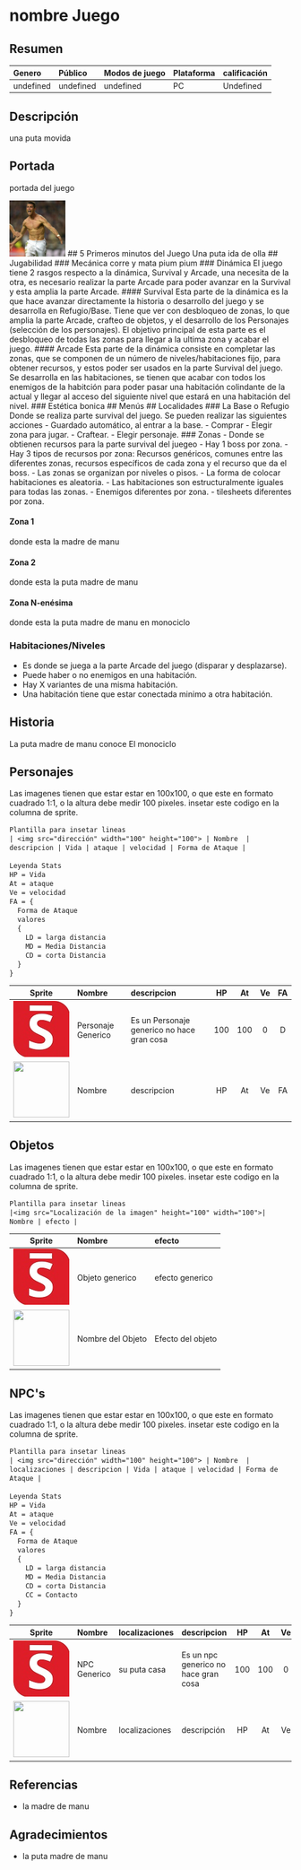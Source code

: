# nombre Juego
## Resumen
| Genero | Público | Modos de juego | Plataforma | calificación |
|:-------|:--------|:---------------|:-----------|:-------------|
| undefined | undefined    |undefined| PC  | Undefined |
## Descripción
una puta movida
## Portada
portada del juego

<img src="/DocImg/bicho.jpeg" height="100">
## 5 Primeros minutos del Juego
Una puta ida de olla
## Jugabilidad
### Mecánica
corre y mata pium pium
### Dinámica
El juego tiene 2 rasgos respecto a la dinámica, Survival y Arcade, una necesita de la otra, es necesario realizar la parte Arcade para poder avanzar en la Survival y esta amplia la parte Arcade.
#### Survival
Esta parte de la dinámica es la que hace avanzar directamente la historia o desarrollo del juego y se desarrolla en Refugio/Base. Tiene que ver con desbloqueo de zonas, lo que amplia la parte Arcade, crafteo de objetos, y el desarrollo de los Personajes (selección de los personajes). El objetivo principal de esta parte es el desbloqueo de todas las zonas para llegar a la ultima zona y acabar el juego.
#### Arcade
Esta parte de la dinámica consiste en completar las zonas, que se componen de un número de niveles/habitaciones fijo, para obtener recursos, y estos poder ser usados en la parte Survival del juego. Se desarrolla en las habitaciones, se tienen que acabar con todos los enemigos de la habitción para poder pasar una habitación colindante de la actual y llegar al acceso del siguiente nivel que estará en una habitación del nivel.
### Estética
bonica
## Menús
## Localidades
### La Base o Refugio
Donde se realiza parte survival del juego.
Se pueden realizar las siguientes acciones
- Guardado automático, al entrar a la base. 
- Comprar
- Elegir zona para jugar.
- Craftear.
- Elegir personaje.
### Zonas
- Donde se obtienen recursos para la parte survival del juegeo
- Hay 1 boss por zona.
- Hay 3 tipos de recursos por zona: Recursos genéricos, comunes entre las diferentes zonas, recursos específicos de cada zona y el      recurso que da el boss.
- Las zonas se organizan por niveles o pisos.
- La forma de colocar habitaciones es aleatoria.
- Las habitaciones son estructuralmente iguales para todas las zonas.
- Enemigos diferentes por zona.
- tilesheets diferentes por zona.

#### Zona 1
donde esta la madre de manu
#### Zona 2
donde esta la puta madre de manu
#### Zona N-enésima
donde esta la puta madre de manu en monociclo

### Habitaciones/Niveles
- Es donde se juega a la parte Arcade del juego (disparar y desplazarse).
- Puede haber o no enemigos en una habitación.
- Hay X variantes de una misma habitación.
- Una habitación tiene que estar conectada minimo a otra habitación.

## Historia
La puta madre de manu conoce El monociclo
## Personajes
Las imagenes tienen que estar estar en 100x100, o que este en formato cuadrado 1:1, o la altura debe medir 100 pixeles. insetar este codigo en la columna de sprite.
```
Plantilla para insetar lineas
| <img src="dirección" width="100" height="100"> | Nombre  |  descripcion | Vida | ataque | velocidad | Forma de Ataque |

Leyenda Stats
HP = Vida
At = ataque
Ve = velocidad
FA = {
  Forma de Ataque
  valores
  {
    LD = larga distancia
    MD = Media Distancia
    CD = corta Distancia
  }
}
```

| Sprite                                             | Nombre           | descripcion | HP | At | Ve | FA |
| :-------------:                                    | :-------------   |:---|:---:|:---:|:---:|:---:|
| <img src="DocImg/pp.jpg" width="100" height="100"> | Personaje Generico  | Es un Personaje generico no hace gran cosa | 100 | 100 | 0 | D |
| <img src="dirección" width="100" height="100"> | Nombre  |  descripcion | HP | At | Ve | FA |

## Objetos
Las imagenes tienen que estar estar en 100x100, o que este en formato cuadrado 1:1, o la altura debe medir 100 pixeles. insetar este codigo en la columna de sprite.
```
Plantilla para insetar lineas
|<img src="Localización de la imagen" height="100" width="100">| Nombre | efecto |
```

| Sprite                                             | Nombre           |efecto        |
| :-------------:                                    | :-------------   |:-------------|
| <img src="DocImg/pp.jpg" width="100" height="100"> | Objeto generico  | efecto generico |
| <img src="Localización de la imagen" height="100" width="100"> | Nombre del Objeto  | Efecto del objeto|

## NPC's
Las imagenes tienen que estar estar en 100x100, o que este en formato cuadrado 1:1, o la altura debe medir 100 pixeles. insetar este codigo en la columna de sprite.
```
Plantilla para insetar lineas
| <img src="dirección" width="100" height="100"> | Nombre  | localizaciones | descripcion | Vida | ataque | velocidad | Forma de Ataque |

Leyenda Stats
HP = Vida
At = ataque
Ve = velocidad
FA = {
  Forma de Ataque
  valores
  {
    LD = larga distancia
    MD = Media Distancia
    CD = corta Distancia
    CC = Contacto
  }
}
```

| Sprite                                             | Nombre           |localizaciones    | descripcion | HP | At | Ve | FA |
| :-------------:                                    | :-------------   |:---|:---|:---:|:---:|:---:|:---:|
| <img src="DocImg/pp.jpg" width="100" height="100"> | NPC Generico  | su puta casa | Es un npc generico no hace gran cosa | 100 | 100 | 0 | D |
| <img src="dirección" width="100" height="100"> | Nombre  | localizaciones | descripción | HP | At | Ve | FA |

## Referencias
- la madre de manu

## Agradecimientos
- la puta madre de manu
